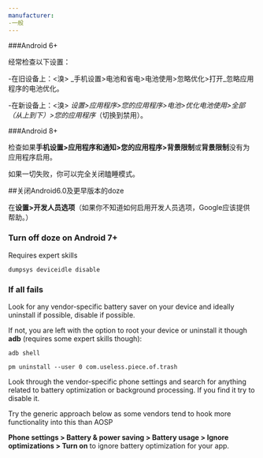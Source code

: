 ```yaml
---
manufacturer:
-一般
---
```


###Android 6+

经常检查以下设置：

-在旧设备上：<溴>
_手机设置>电池和省电>电池使用>忽略优化>打开_忽略应用程序的电池优化。

-在新设备上：<溴>
_设置>应用程序>您的应用程序>电池>优化电池使用>全部（从上到下）>您的应用程序_（切换到禁用）。

###Android 8+

检查如果**手机设置>应用程序和通知>您的应用程序>背景限制**或**背景限制**没有为应用程序启用。

如果一切失败，你可以完全关闭瞌睡模式。

##关闭Android6.0及更早版本的doze

在**设置>开发人员选项**（如果你不知道如何启用开发人员选项，Google应该提供帮助。）

### Turn off doze on Android 7+

Requires expert skills

`dumpsys deviceidle disable`

### If all fails

Look for any vendor-specific battery saver on your device and ideally uninstall if possible, disable if possible.


If not, you are left with the option to root your device or uninstall it though **adb** (requires some expert skills though):

`adb shell`

`pm uninstall --user 0 com.useless.piece.of.trash`


Look through the vendor-specific phone settings and search for anything related to battery optimization or background processing.
If you find it try to disable it.


Try the generic approach below as some vendors tend to hook more functionality into this than AOSP


**Phone settings > Battery & power saving > Battery usage > Ignore optimizations > Turn on** to ignore battery optimization for your app.
